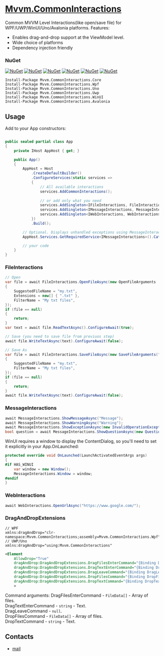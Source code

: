 # [Mvvm.CommonInteractions](https://github.com/HavenDV/Mvvm.CommonInteractions/) 
Common MVVM Level Interactions(like open/save file) for WPF/UWP/WinUI/Uno/Avalonia platforms.
Features:
- Enables drag-and-drop support at the ViewModel level.
- Wide choice of platforms
- Dependency injection friendly

### NuGet

[![NuGet](https://img.shields.io/nuget/dt/Mvvm.CommonInteractions.Core.svg?style=flat-square&label=Mvvm.CommonInteractions.Core)](https://www.nuget.org/packages/Mvvm.CommonInteractions.Core/)
[![NuGet](https://img.shields.io/nuget/dt/Mvvm.CommonInteractions.Wpf.svg?style=flat-square&label=Mvvm.CommonInteractions.Wpf)](https://www.nuget.org/packages/Mvvm.CommonInteractions.Wpf/)
[![NuGet](https://img.shields.io/nuget/dt/Mvvm.CommonInteractions.Uno.svg?style=flat-square&label=Mvvm.CommonInteractions.Uno)](https://www.nuget.org/packages/Mvvm.CommonInteractions.Uno/)
[![NuGet](https://img.shields.io/nuget/dt/Mvvm.CommonInteractions.Uwp.svg?style=flat-square&label=Mvvm.CommonInteractions.Uwp)](https://www.nuget.org/packages/Mvvm.CommonInteractions.Uwp/)
[![NuGet](https://img.shields.io/nuget/dt/Mvvm.CommonInteractions.WinUI.svg?style=flat-square&label=Mvvm.CommonInteractions.WinUI)](https://www.nuget.org/packages/Mvvm.CommonInteractions.WinUI/)
[![NuGet](https://img.shields.io/nuget/dt/Mvvm.CommonInteractions.Avalonia.svg?style=flat-square&label=Mvvm.CommonInteractions.Avalonia)](https://www.nuget.org/packages/Mvvm.CommonInteractions.Avalonia/)

```
Install-Package Mvvm.CommonInteractions.Core
Install-Package Mvvm.CommonInteractions.Wpf
Install-Package Mvvm.CommonInteractions.Uno
Install-Package Mvvm.CommonInteractions.Uwp
Install-Package Mvvm.CommonInteractions.WinUI
Install-Package Mvvm.CommonInteractions.Avalonia
```

## Usage
Add to your App constructors:
```cs

public sealed partial class App
{
    private IHost AppHost { get; }

    public App()
    {
        AppHost = Host
            .CreateDefaultBuilder()
            .ConfigureServices(static services =>
            {
                // All available interactions
                services.AddCommonInteractions();
                
                // or add only what you need
                services.AddSingleton<IFileInteractions, FileInteractions>();
                services.AddSingleton<IMessageInteractions, MessageInteractions>();
                services.AddSingleton<IWebInteractions, WebInteractions>();
            })
            .Build();

        // Optional. Displays unhandled exceptions using MessageInteractions.Exception.
        AppHost.Services.GetRequiredService<IMessageInteractions>().CatchUnhandledExceptions(this);

        // your code
    }
}
```

### FileInteractions
```cs
// Open
var file = await FileInteractions.OpenFileAsync(new OpenFileArguments
{
    SuggestedFileName = "my.txt",
    Extensions = new[] { ".txt" },
    FilterName = "My txt files",
});
if (file == null)
{
    return;
}
var text = await file.ReadTextAsync().ConfigureAwait(true);

// Save (you need to save file from previuos step)
await file.WriteTextAsync(text).ConfigureAwait(false);

// Save As
var file = await FileInteractions.SaveFileAsync(new SaveFileArguments(".txt")
{
    SuggestedFileName = "my.txt",
    FilterName = "My txt files",
});
if (file == null)
{
    return;
}
await file.WriteTextAsync(text).ConfigureAwait(false);
```

### MessageInteractions
```cs
await MessageInteractions.ShowMessageAsync("Message");
await MessageInteractions.ShowWarningAsync("Warning");
await MessageInteractions.ShowExceptionAsync(new InvalidOperationException("Exception"));
bool question = await MessageInteractions.ShowQuestionAsync(new QuestionData("Are you sure?"));
```

WinUI requires a window to display the ContentDialog, so you'll need to set it explicitly in your App.OnLaunched:
```cs
protected override void OnLaunched(LaunchActivatedEventArgs args)
{
#if HAS_WINUI
    var window = new Window();
    MessageInteractions.Window = window;
#endif
}
```

### WebInteractions
```cs
await WebInteractions.OpenUrlAsync("https://www.google.com/");
```

### DragAndDropExtensions
```
// WPF
xmlns:dragAndDrop="clr-namespace:Mvvm.CommonInteractions;assembly=Mvvm.CommonInteractions.Wpf" 
// UWP/Uno
xmlns:dragAndDrop="using:Mvvm.CommonInteractions"
```
```xml
<Element
    AllowDrop="True"
    dragAndDrop:DragAndDropExtensions.DragFilesEnterCommand="{Binding DragFilesEnter}"
    dragAndDrop:DragAndDropExtensions.DragTextEnterCommand="{Binding DragTextEnter}"
    dragAndDrop:DragAndDropExtensions.DragLeaveCommand="{Binding DragLeave}"
    dragAndDrop:DragAndDropExtensions.DropFilesCommand="{Binding DropFiles}"
    dragAndDrop:DragAndDropExtensions.DropTextCommand="{Binding DropText}"
    >
```

Command arguments:
DragFilesEnterCommand - `FileData[]` - Array of files.  
DragTextEnterCommand - `string` - Text.  
DragLeaveCommand - `null`.  
DropFilesCommand - `FileData[]` - Array of files.  
DropTextCommand - `string` - Text.  

## Contacts
* [mail](mailto:havendv@gmail.com)
